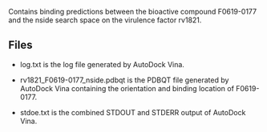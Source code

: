 Contains binding predictions between the bioactive compound F0619-0177 and the nside search space on the virulence factor rv1821.

## Files

- log.txt is the log file generated by AutoDock Vina.

- rv1821_F0619-0177_nside.pdbqt is the PDBQT file generated by AutoDock Vina containing the orientation and binding location of F0619-0177.

- stdoe.txt is the combined STDOUT and STDERR output of AutoDock Vina.

